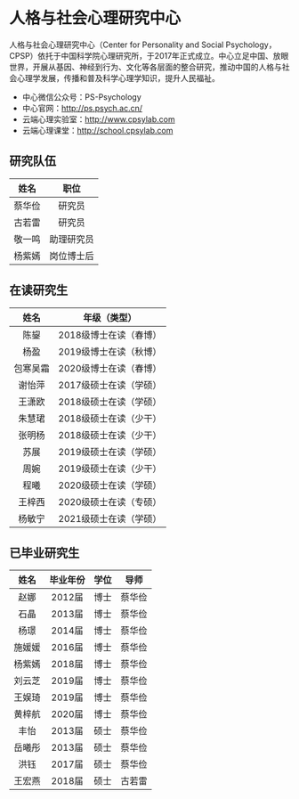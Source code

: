 # 人格与社会心理研究中心

人格与社会心理研究中心（Center for Personality and Social Psychology，CPSP）依托于中国科学院心理研究所，于2017年正式成立。中心立足中国、放眼世界，开展从基因、神经到行为、文化等各层面的整合研究，推动中国的人格与社会心理学发展，传播和普及科学心理学知识，提升人民福祉。

- 中心微信公众号：PS-Psychology
- 中心官网：http://ps.psych.ac.cn/
- 云端心理实验室：http://www.cpsylab.com
- 云端心理课堂：http://school.cpsylab.com

## 研究队伍

|姓名|职位|
| :-: | :-: |
|蔡华俭|研究员|
|古若雷|研究员|
|敬一鸣|助理研究员|
|杨紫嫣|岗位博士后|

## 在读研究生

|姓名|年级（类型）|
| :-: | :-: |
|陈鋆|2018级博士在读（春博）|
|杨盈|2019级博士在读（秋博）|
|包寒吴霜|2020级博士在读（春博）|
|谢怡萍|2017级硕士在读（学硕）|
|王潇欧|2018级硕士在读（学硕）|
|朱慧珺|2018级硕士在读（少干）|
|张明杨|2018级硕士在读（少干）|
|苏展|2019级硕士在读（学硕）|
|周婉|2019级硕士在读（少干）|
|程曦|2020级硕士在读（学硕）|
|王梓西|2020级硕士在读（专硕）|
|杨敏宁|2021级硕士在读（学硕）|

## 已毕业研究生

|姓名|毕业年份|学位|导师|
| :-: | :-: | :-: | :-: |
|赵娜|2012届|博士|蔡华俭|
|石晶|2013届|博士|蔡华俭|
|杨璟|2014届|博士|蔡华俭|
|施媛媛|2016届|博士|蔡华俭|
|杨紫嫣|2018届|博士|蔡华俭|
|刘云芝|2019届|博士|蔡华俭|
|王娱琦|2019届|博士|蔡华俭|
|黄梓航|2020届|博士|蔡华俭|
|丰怡|2013届|硕士|蔡华俭|
|岳曦彤|2013届|硕士|蔡华俭|
|洪钰|2017届|硕士|蔡华俭|
|王宏燕|2018届|硕士|古若雷|
